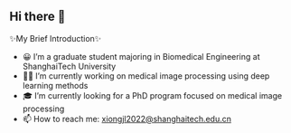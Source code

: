 ## Hi there 👋

✨My Brief Introduction✨
- 😀 I’m a graduate student majoring in Biomedical Engineering at ShanghaiTech University
- 👩‍💻 I’m currently working on medical image processing using deep learning methods
- 🎓 I’m currently looking for a PhD program focused on medical image processing
- 📫 How to reach me: xiongjl2022@shanghaitech.edu.cn


